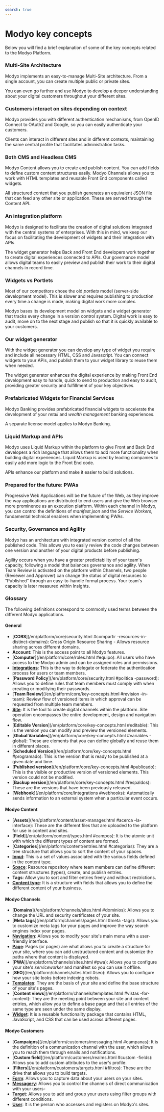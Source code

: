 ```yaml
---
search: true
---
```


# Modyo key concepts

Below you will find a brief explanation of some of the key concepts related to the Modyo Platform.


### Multi-Site Architecture

Modyo implements an easy-to-manage Multi-Site architecture. From a single account, you can create multiple public or private sites.

You can even go further and use Modyo to develop a deeper understanding about your digital customers throughout your different sites.

### Customers interact on sites depending on context

Modyo provides you with different authentication mechanisms, from OpenID Connect to OAuth2 and Google, so you can easily authenticate your customers.

Clients can interact in different sites and in different contexts, maintaining the same central profile that facilitates administration tasks.

### Both CMS and Headless CMS

Modyo Content allows you to create and publish content. You can add fields to define custom content structures easily. Modyo Channels allows you to work with HTML templates and reusable Front End components called widgets.

All structured content that you publish generates an equivalent JSON file that can feed any other site or application. These are served through the Content API.

### An integration platform

Modyo is designed to facilitate the creation of digital solutions integrated with the central systems of enterprises. With this in mind, we keep our focus on facilitating the development of widgets and their integration with APIs.

The widget generator helps Back and Front End developers work together to create digital experiences connected to APIs. Our governance model allows digital teams to easily preview and publish their work to their digital channels in record time.

### Widgets vs Portlets

Most of our competitors chose the old _portlets_ model (server-side development model). This is slower and requires publishing to production every time a change is made, making digital work more complex.

Modyo bases its development model on widgets and a widget generator that tracks every change in a version control system. Digital work is easy to audit, move on to the next stage and publish so that it is quickly available to your customers.

### Our widget generator

With the widget generator you can develop any type of widget you require and include all necessary HTML, CSS and Javascript. You can connect widgets to your APIs, and publish them to your widget library to reuse them when needed.

The widget generator enhances the digital experience by making Front End development easy to handle, quick to send to production and easy to audit, providing greater security and fulfillment of your key objectives.

### Prefabricated Widgets for Financial Services

Modyo Banking provides prefabricated financial widgets to accelerate the development of your _retail_ and _wealth management_ banking experiences.

A separate license model applies to Modyo Banking.

### Liquid Markup and APIs

Modyo uses Liquid Markup within the platform to give Front and Back End developers a rich language that allows them to add more functionality when building digital experiences. Liquid Markup is used by leading companies to easily add more logic to the Front End code.

APIs enhance our platform and make it easier to build solutions.


### Prepared for the future: PWAs
Progressive Web Applications will be the future of the Web, as they improve the way applications are distributed to end users and give the Web browser more prominence as an execution platform. Within each channel in Modyo, you can control the definitions of _manifest.json_ and the _Service Workers_, fundamental technical enablers when implementing PWAs.


### Security, Governance and Agility

Modyo has an architecture with integrated version control of all the published code. This allows you to easily review the code changes between one version and another of your digital products before publishing.

Agility occurs when you have a greater predictability of your team's capacity, following a model that balances governance and agility. When Team Review is activated on the platform within Channels, two people (Reviewer and Approver) can change the status of digital resources to “Published” through an easy-to-handle formal process. Your team's capacity is later measured within Insights.

### Glossary
The following definitions correspond to commonly used terms between the different Modyo applications.

#### General

* [**CORS**](/en/platform/core/security.html #compartir -resources-in-distinct-domains): Cross Origin Resource Sharing - Allows resource sharing across different domains.
* **Account**: This is the access point to all Modyo features.
* [**Computer**](/en/platform/core/roles.html #equipo): All users who have access to the Modyo admin and can be assigned roles and permissions.
* [**Integrations**](/en/platform/core/integrations): This is the way to delegate or federate the authentication process for users or team members.
* [**Password Policy**](/en/platform/core/security.html #politica -password): Allows you to define rules that team members must comply with when creating or modifying their passwords.
* [**Team Review**](/en/platform/core/key-concepts.html #revision -in-team): Review flow of versioned items in which approval can be requested from multiple team members.
* [**Site**](/en/platform/channels/sites.html): It is the tool to create digital channels within the platform. Site operation encompasses the entire development, design and navigation flow.
* [**Editable Version**](/en/platform/core/key-concepts.html #editable): This is the version you can modify and preview the versioned elements.
* [**Global Variables**](/en/platform/core/key-concepts.html #variables -global): These are elements that you can define globally and reuse them in different places.
* [**Scheduled Version**](/en/platform/core/key-concepts.html #programado): This is the version that is ready to be published at a given date and time.
* [**Published version**](/en/platform/core/key-concepts.html #publicado): This is the visible or productive version of versioned elements. This version could not be modified.
* [**Backup version**](/en/platform/core/key-concepts.html #respaldos): These are the versions that have been previously released.
* [**Webhook**](/en/platform/core/integrations #webhooks): Automatically sends information to an external system when a particular event occurs.


#### Modyo Content

* [**Assets**](/en/platform/content/asset-manager.html #acerca -la-interface): These are the different files that are uploaded to the platform for use in content and sites.
* [**Field**](/en/platform/content/types.html #campos): It is the atomic unit with which the different types of content are formed.
* [**Categories**](/en/platform/content/entries.html #categorias): They are a tree structure that allows you to sort the content of your spaces.
* [**Input**](/en/platform/content/entries.html): This is a set of values associated with the various fields defined in the content type.
* [**Space**](/en/platform/content/spaces.html): Resource repository where team members can define different content structures (types), create, and publish entries.
* **Tags**: Allow you to sort and filter entries freely and without restrictions.
* [**Content type**](/en/platform/content/types.html): It is a structure with fields that allows you to define the different content of your business.


#### Modyo Channels

* [**Domains**](/en/platform/channels/sites.html #dominios): Allows you to change the URL and security certificates of your site.
* [**Meta tags**](/en/platform/channels/pages.html #meta -tags): Allows you to customize meta tags for your pages and improve the way search engines index your pages.
* [**Navigation**](/en/platform/channels/navigation.html): Allows you to modify your site's main menu with a user-friendly interface.
* [**Page**](/en/platform/channels/pages.html): Pages (or pages) are what allows you to create a structure for your site, where you can add unstructured content and customize the paths where that content is displayed.
* [**PWA**](/en/platform/channels/sites.html #pwa): Allows you to configure your site's _serviceworker_ and manifest so you can use it offline.
* [**SEO**](/en/platform/channels/sites.html #seo): Allows you to configure how your site looks before indexing robots.
* [**Templates**](/en/platform/channels/templates.html): They are the basis of your site and define the base structure of your site's pages.
* [**Content views**](/en/platform/channels/templates.html #vistas -for-content): They are the meeting point between your site and content entries, which allow you to define a base page and that all entries of the same type are seen under the same display.
* [**Widget**](/en/platform/channels/widgets.html): It is a reusable functionality package that contains HTML, JavaScript, and CSS that can be used across different pages.

#### Modyo Customers

* [**Campaigns**](/en/platform/customers/messaging.html #campanas): It is the definition of a communication channel with the user, which allows you to reach them through emails and notifications.
* [**Custom field**](/en/platform/customers/realms.html #custom -fields): Allows you to add custom attributes to the user's profile.
* [**Filters**](/en/platform/customers/targets.html #filtros): These are the drive that allows you to build targets.
* [**Form**](/en/platform/customers/forms.html): Allows you to capture data about your users on your sites.
* [**Messagery**](/en/platform/customers/messaging.html): Allows you to control the channels of direct communication with your users-
* [**Target**](/en/platform/customers/targets.html): Allows you to add and group your users using filter groups with different conditions.
* [**User**](/en/platform/customers/realms.html): It is the person who accesses and registers on Modyo's sites.
